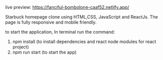 live preview: https://fanciful-bombolone-caaf52.netlify.app/

Starbuck homepage clone using HTML,CSS, JavaScript and ReactJs. The page is fully responsive and mobile friendly.

to start the application, In terminal run the command:
1. npm install (to install dependencies and react node modules for react project)
2. npm run start (to start the app)
